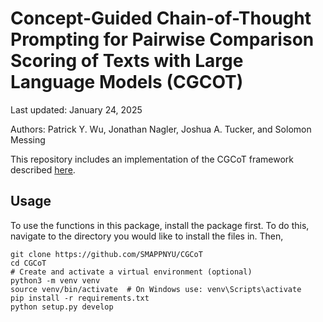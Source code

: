 # Concept-Guided Chain-of-Thought Prompting for Pairwise Comparison Scoring of Texts with Large Language Models (CGCOT)

Last updated: January 24, 2025

Authors: Patrick Y. Wu, Jonathan Nagler, Joshua A. Tucker, and Solomon Messing

This repository includes an implementation of the CGCoT framework described [here](https://arxiv.org/abs/2310.12049). 

## Usage

To use the functions in this package, install the package first. To do this, navigate to the directory you would like to install the files in. Then,

```
git clone https://github.com/SMAPPNYU/CGCoT
cd CGCoT
# Create and activate a virtual environment (optional)
python3 -m venv venv
source venv/bin/activate  # On Windows use: venv\Scripts\activate
pip install -r requirements.txt
python setup.py develop
```
